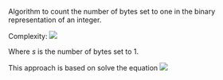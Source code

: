 Algorithm to count the number of bytes set to one in the binary representation of an integer.

Complexity: <img src="https://render.githubusercontent.com/render/math?math=O(s)">

Where *s* is the number of bytes set to 1.

This approach is based on solve the equation <img src="https://render.githubusercontent.com/render/math?math=y=x\bigwedge(\overline{x-1})">

